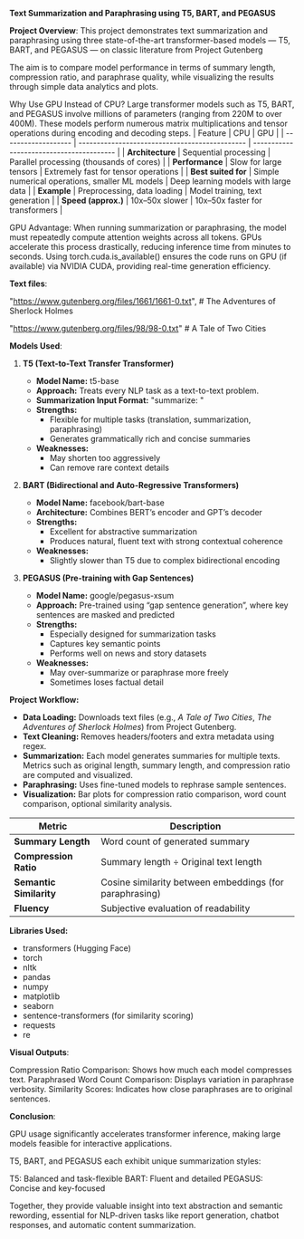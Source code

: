
**Text Summarization and Paraphrasing using T5, BART, and PEGASUS**

**Project Overview**:
    This project demonstrates text summarization and paraphrasing using three state-of-the-art transformer-based models — T5, BART, and PEGASUS — on classic literature from Project Gutenberg

The aim is to compare model performance in terms of summary length, compression ratio, and paraphrase quality, while visualizing the results through simple data analytics and plots.

Why Use GPU Instead of CPU?
     Large transformer models such as T5, BART, and PEGASUS involve millions of parameters (ranging from 220M to over 400M). These models perform numerous matrix multiplications and tensor operations during encoding and decoding steps.
| Feature             | CPU                                            | GPU                                      |
| ------------------- | ---------------------------------------------- | ---------------------------------------- |
| **Architecture**    | Sequential processing                          | Parallel processing (thousands of cores) |
| **Performance**     | Slow for large tensors                         | Extremely fast for tensor operations     |
| **Best suited for** | Simple numerical operations, smaller ML models | Deep learning models with large data     |
| **Example**         | Preprocessing, data loading                    | Model training, text generation          |
| **Speed (approx.)** | 10x–50x slower                                 | 10x–50x faster for transformers          |

GPU Advantage:
   When running summarization or paraphrasing, the model must repeatedly compute attention weights across all tokens. GPUs accelerate this process drastically, reducing inference time from minutes to seconds.
Using torch.cuda.is_available() ensures the code runs on GPU (if available) via NVIDIA CUDA, providing real-time generation efficiency.

**Text files**:

 "https://www.gutenberg.org/files/1661/1661-0.txt",  # The Adventures of Sherlock Holmes
 
 "https://www.gutenberg.org/files/98/98-0.txt"       # A Tale of Two Cities
  
**Models Used**:

1. **T5 (Text-to-Text Transfer Transformer)**
   - **Model Name:** t5-base
   - **Approach:** Treats every NLP task as a text-to-text problem.
   - **Summarization Input Format:** "summarize: <text>"
   - **Strengths:**
     - Flexible for multiple tasks (translation, summarization, paraphrasing)
     - Generates grammatically rich and concise summaries
   - **Weaknesses:**
     - May shorten too aggressively
     - Can remove rare context details

2. **BART (Bidirectional and Auto-Regressive Transformers)**
   - **Model Name:** facebook/bart-base
   - **Architecture:** Combines BERT’s encoder and GPT’s decoder
   - **Strengths:**
     - Excellent for abstractive summarization
     - Produces natural, fluent text with strong contextual coherence
   - **Weaknesses:**
     - Slightly slower than T5 due to complex bidirectional encoding

3. **PEGASUS (Pre-training with Gap Sentences)**
   - **Model Name:** google/pegasus-xsum
   - **Approach:** Pre-trained using “gap sentence generation”, where key sentences are masked and predicted
   - **Strengths:**
     - Especially designed for summarization tasks
     - Captures key semantic points
     - Performs well on news and story datasets
   - **Weaknesses:**
     - May over-summarize or paraphrase more freely
     - Sometimes loses factual detail

**Project Workflow:**
- **Data Loading:** Downloads text files (e.g., *A Tale of Two Cities*, *The Adventures of Sherlock Holmes*) from Project Gutenberg.
- **Text Cleaning:** Removes headers/footers and extra metadata using regex.
- **Summarization:** Each model generates summaries for multiple texts. Metrics such as original length, summary length, and compression ratio are computed and visualized.
- **Paraphrasing:** Uses fine-tuned models to rephrase sample sentences.
- **Visualization:** Bar plots for compression ratio comparison, word count comparison, optional similarity analysis.
  

| Metric                  | Description                                             |
| ----------------------- | ------------------------------------------------------- |
| **Summary Length**      | Word count of generated summary                         |
| **Compression Ratio**   | Summary length ÷ Original text length                   |
| **Semantic Similarity** | Cosine similarity between embeddings (for paraphrasing) |
| **Fluency**             | Subjective evaluation of readability                    |



**Libraries Used:**
- transformers (Hugging Face)
- torch
- nltk
- pandas
- numpy
- matplotlib
- seaborn
- sentence-transformers (for similarity scoring)
- requests
- re

**Visual Outputs**:

 Compression Ratio Comparison: Shows how much each model compresses text.
 Paraphrased Word Count Comparison: Displays variation in paraphrase verbosity.
 Similarity Scores: Indicates how close paraphrases are to original sentences.

**Conclusion**:

 GPU usage significantly accelerates transformer inference, making large models feasible for interactive applications.
 
T5, BART, and PEGASUS each exhibit unique summarization styles:

  T5: Balanced and task-flexible
  BART: Fluent and detailed
  PEGASUS: Concise and key-focused

Together, they provide valuable insight into text abstraction and semantic rewording, essential for NLP-driven tasks like report generation, chatbot responses, and automatic content summarization.
